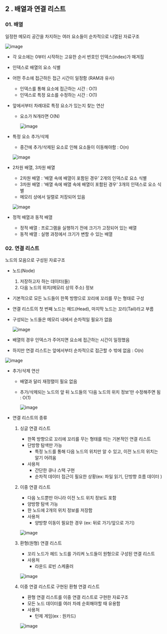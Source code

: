 ## 2 . 배열과 연결 리스트 

### 01. 배열

일정한 메모리 공간을 차지하는 여러 요소들이 순차적으로 나열된 자료구조

![image](https://github.com/user-attachments/assets/3642c023-0df4-460a-b57f-1b6208bb4db7)

- 각 요소에는 0부터 시작하는 고유한 순서 번호인 인덱스(index)가 매겨짐
- 인덱스로 배열의 요소 식별
- 어떤 주소에 접근하든 접근 시간이 일정함 (RAM과 유사)
    - 인덱스를 통해 요소에 접근하는 시간 : O(1)
    - 인덱스로 특정 요소를 수정하는 시간 : O(1)
- 앞에서부터 차례대로 특정 요소가 있는지 찾는 연산
    - 요소가 N개라면 O(N)
        
        ![image](https://github.com/user-attachments/assets/cdc20168-27d6-47c9-8d40-85e52ac1c970)

- 특정 요소 추가/삭제
    - 중간에 추가/삭제된 요소로 인해 요소들이 이동해야함 : O(n)
    
    ![image](https://github.com/user-attachments/assets/5e484b8e-1978-4391-b43a-5e4486f28164)

- 2차원 배열, 3차원 배열
    - 2차원 배열 : ‘배열 속에 배열이 포함된 경우’ 2개의 인덱스로 요소 식별
    - 3차원 배열 : ‘배열 속에 배열 속에 배열이 포함된 경우’ 3개의 인덱스로 요소 식별
    - 메모리 상에서 일렬로 저장되어 있음
    
    ![image](https://github.com/user-attachments/assets/77429b87-ad40-4a3a-9046-b6cbf4d6937d)

- 정적 배열과 동적 배열
    - 정적 배열 : 프로그램을 실행하기 전에 크기가 고정되어 있는 배열
    - 동적 배열 : 실행 과정에서 크기가 변할 수 있는 배열

### 02. 연결 리스트

노드의 모음으로 구성된 자료구조

- 노드(Node)
    1. 저장하고자 하는 데이터(들)
    2. 다음 노드의 위치(메모리 상의 주소) 정보
- 기본적으로 모든 노드들이 한쪽 방향으로 꼬리에 꼬리를 무는 형태로 구성
- 연결 리스트의 첫 번째 노드는 헤드(Head), 마지막 노드는 꼬리(Tail)라고 부름
- 구성되는 노드들은 메모리 내에서 순차적일 필요가 없음
    
    ![image](https://github.com/user-attachments/assets/e26bbc6d-8803-4045-80c7-87deddb949cf)
    
- 배열의 경우 인덱스가 주어지면 요소에 접근하는 시간이 일정했음
- 하지만 연결 리스트는 앞에서부터 순차적으로 접근할 수 밖에 없음 : O(n)

![image](https://github.com/user-attachments/assets/ed25ed81-2b2b-434f-881b-29ac6ca5a8f8)

- 추가/삭제 연산
    - 배열과 달리 재정렬이 필요 없음
    - 추가/삭제되는 노드의 앞 뒤 노드들의 ‘다음 노드의 위치 정보’만 수정해주면 됨 : O(1)
        
        ![image](https://github.com/user-attachments/assets/2da351fb-6903-46ca-b71a-5f388b2b44c3)
        
- 연결 리스트의 종류
    1. 싱글 연결 리스트
        - 한쪽 방향으로 꼬리에 꼬리를 무는 형태를 띄는 기본적인 연결 리스트
        - 단방향 탐색만 가능
            - 특정 노드를 통해 다음 노드의 위치만 알 수 있고, 이전 노드의 위치는 알기 어려움
        - 사용처
            - 간단한 큐나 스택 구현
            - 순차적 데이터 접근이 필요한 상황(ex: 파일 읽기, 단방향 흐름 데이터 )
    2. 이중 연결 리스트
        - 다음 노드뿐만 아니라 이전 노드 위치 정보도 포함
        - 양방향 탐색 가능
        - 한 노드에 2개의 위치 정보를 저장함
        - 사용처
            - 양방향 이동이 필요한 경우 (ex: 뒤로 가기/앞으로 가기)
        
        ![image](https://github.com/user-attachments/assets/aaabb756-e8a3-429c-b158-9b8a886d781a)

    3. 환형(원형) 연결 리스트
        - 꼬리 노드가 헤드 노드를 가리켜 노드들이 원형으로 구성된 연결 리스트
        - 사용처
            - 라운드 로빈 스케줄러
        
        ![image](https://github.com/user-attachments/assets/22086e4d-3963-4f7b-8b4d-ae78e9d2d82c)
        
    4. 이중 연결 리스트로 구현된 환형 연결 리스트
        - 환형 연결 리스트를 이중 연결 리스트로 구현한 자료구조
        - 모든 노드 데이터를 여러 차례 순회해야할 때 유용함
        - 사용처
            - 턴제 게임(ex : 원카드)
        
        ![image](https://github.com/user-attachments/assets/00318d6f-655c-4cd7-ba91-280c63482411)
